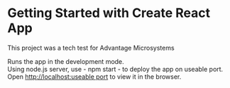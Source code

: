 # Getting Started with Create React App

This project was a tech test for Advantage Microsystems


Runs the app in the development mode.\
Using node.js server, use - npm start - to deploy the app on useable port.
Open [http://localhost:useable port](http://localhost:useableport) to view it in the browser.

